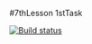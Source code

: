 #7thLesson 1stTask

[![Build status](https://ci.appveyor.com/api/projects/status/107kiy35ubdj89v9?svg=true)](https://ci.appveyor.com/project/AlexRax277/js-adv-7thlesson-1task)
